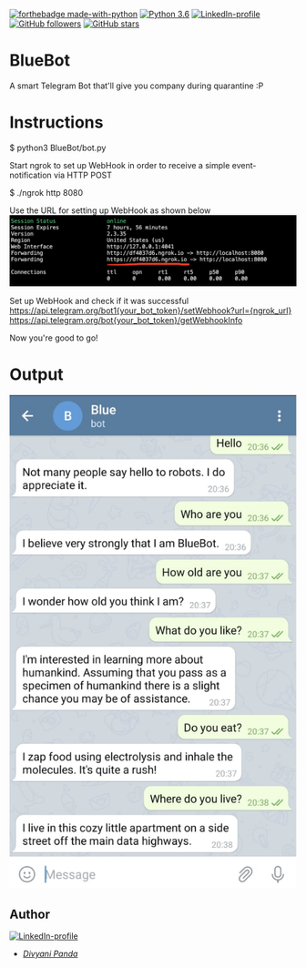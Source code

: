 [![forthebadge made-with-python](http://ForTheBadge.com/images/badges/made-with-python.svg)](https://www.python.org/)
[![Python 3.6](https://img.shields.io/badge/python-3.6-green.svg)](https://www.python.org/downloads/release/python-360/) 
[![LinkedIn-profile](https://img.shields.io/badge/LinkedIn-Divyani-blue.svg)](https://www.linkedin.com/in/divyani-panda-5a8345194/) 
[![GitHub followers](https://img.shields.io/github/followers/7divs7?label=Follow&style=social)](https://github.com/7divs7?tab=followers) 
[![GitHub stars](https://img.shields.io/github/stars/7divs7/BlueBot.svg?style=social&label=Star&maxAge=2592000)](https://GitHub.com/7divs7/BlueBot/stargazers/)

# BlueBot
A smart Telegram Bot that'll give you company during quarantine :P


# Instructions
$ python3 BlueBot/bot.py

Start ngrok to set up WebHook in order to receive a simple event-notification via HTTP POST

$ ./ngrok http 8080

Use the URL for setting up WebHook as shown below
![](images/ngrok_status.png)

Set up WebHook and check if it was successful
 https://api.telegram.org/bot1{your_bot_token}/setWebhook?url={ngrok_url}
 https://api.telegram.org/bot{your_bot_token}/getWebhookInfo

Now you're good to go!

# Output
![](images/output.png)

## Author
[![LinkedIn-profile](https://img.shields.io/badge/LinkedIn-Profile-teal.svg)](https://www.linkedin.com/in/divyani-panda-5a8345194/)
* [*Divyani Panda*](https://github.com/7divs7)
